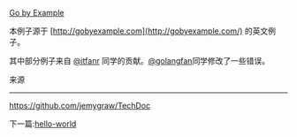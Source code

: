 

[Go by Example](https://gobyexample.com/)

本例子源于 [http://gobyexample.com](http://gobyexample.com/) 的英文例子。



其中部分例子来自 [@itfanr](https://github.com/itfanr) 同学的贡献。[@golangfan](https://github.com/golangfan)同学修改了一些错误。



来源

------

<https://github.com/jemygraw/TechDoc>



下一篇:[hello-world](<https://github.com/lingjiao0710/gobyexample/ebook/hello-world.md>)

